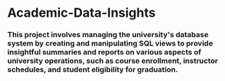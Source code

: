 # Academic-Data-Insights

### This project involves managing the university's database system by creating and manipulating SQL views to provide insightful summaries and reports on various aspects of university operations, such as course enrollment, instructor schedules, and student eligibility for graduation.
